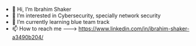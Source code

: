 - 👋 Hi, I’m Ibrahim Shaker 
- 👀 I’m interested in Cybersecurity, specially network security
- 🌱 I’m currently learning blue team track
- 📫 How to reach me ---> https://www.linkedin.com/in/ibrahim-shaker-a3490b204/
<!---
hemashaker0/hemashaker0 is a ✨ special ✨ repository because its `README.md` (this file) appears on your GitHub profile.
You can click the Preview link to take a look at your changes.
--->
